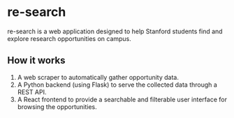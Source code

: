 # re-search

re-search is a web application designed to help Stanford students find and explore research opportunities on campus. 


## How it works

1.  A web scraper to automatically gather opportunity data.
2.  A Python backend (using Flask) to serve the collected data through a REST API.
3.  A React frontend to provide a searchable and filterable user interface for browsing the opportunities.